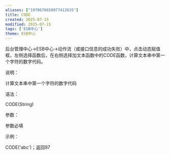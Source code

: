 ```yaml
---
aliases: ["1970676658977412635"]
title: CODE
created: 2025-07-15
modified: 2025-07-15
tags: ['ESB中心']
theme: ESB中心
---
```


后台管理中心->ESB中心->动作流（或接口信息的成功失败）中，点击动态赋值框，左侧选择函数后，在右侧选择加文本函数中的CODE函数，计算文本串中第一个字符的数字代码。

说明：

计算文本串中第一个字符的数字代码

语法：

CODE(String)

参数：

参数必填

示例：

CODE('abc')；返回97